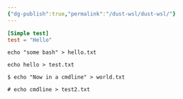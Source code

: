 ```yaml
---
{"dg-publish":true,"permalink":"/dust-wsl/dust-wsl/"}
---
```


```toml title:test.toml
[Simple test]
test = "Hello"
```

```shell-session
echo "some bash" > hello.txt
```

```shell
echo hello > test.txt
```

```shell-session
$ echo "Now in a cmdline" > world.txt
```

```shell-session
# echo cmdline > test2.txt
```